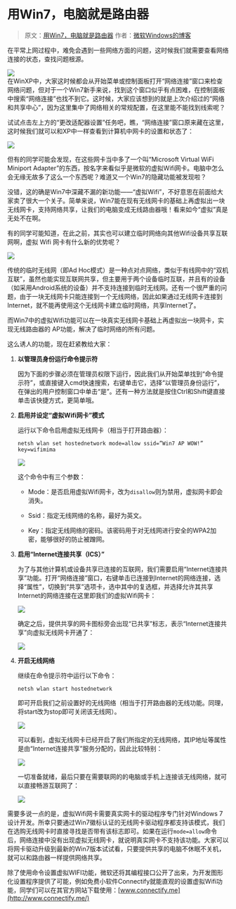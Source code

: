 # 用Win7，电脑就是路由器

> 原文：[用Win7，电脑就是路由器](http://blog.sina.com.cn/s/blog_6286984e0100kujt.html) 作者：[微软Windows的博客](http://blog.sina.com.cn/s/blog_6286984e0100kujt.html)

在平常上网过程中，难免会遇到一些网络方面的问题，这时候我们就需要查看网络连接的状态，查找问题根源。

<!-- ![](https://ipfs.io/ipfs/QmQtXLa5xLbqNsdv82cVYJA8hE9greNXR34FUfkENjoDND?4.jpg) -->

![](https://raw.githubusercontent.com/hoodiearon/fq-book/master/docs/images/a12d690.jpg)    
在WinXP中，大家这时候都会从开始菜单或控制面板打开“网络连接”窗口来检查网络问题，但对于一个Win7新手来说，找到这个窗口似乎有点困难，在控制面板中搜索“网络连接”也找不到它。这时候，大家应该想到的就是上次介绍过的“网络和共享中心”，因为这里集中了网络相关的常规配置，在这里能不能找到线索呢？

试试点击左上方的“更改适配器设置”任务吧，瞧，“网络连接”窗口原来藏在这里，这时候我们就可以和XP中一样查看到计算机中网卡的设置和状态了：

<!-- ![](https://ipfs.io/ipfs/QmPQopQc63jx7VJ6x5DVzAShK3XbfsDLA2ZMictCSdWMcx?0.jpg)   -->

![](https://raw.githubusercontent.com/hoodiearon/fq-book/master/docs/images/e88p690.jpg) 

但有的同学可能会发现，在这些网卡当中多了一个叫“Microsoft Virtual WiFi Miniport Adapter”的东西，按名字来看似乎是微软的虚拟Wifi网卡。电脑中怎么会无缘无故多了这么一个东西呢？难道又一个Win7的隐藏功能被发现啦？

没错，这的确是Win7中深藏不漏的新功能——“虚拟Wifi”，不好意思在前面给大家卖了很大一个关子。简单来说，Win7能在现有无线网卡的基础上再虚拟出一块无线网卡，支持网络共享，让我们的电脑变成无线路由器哦！看来如今“虚拟”真是无处不在啊。

有的同学可能知道，在此之前，其实也可以建立临时网络向其他Wifi设备共享互联网啊，虚拟 Wifi 网卡有什么新的优势呢？

<!-- ![](https://ipfs.io/ipfs/QmbDefgaVGHeDwmMdbS4BGi27r8wpYNwzNHJZpWWUBXTQJ?0.jpg)   -->

![](https://raw.githubusercontent.com/hoodiearon/fq-book/master/docs/images/a3et690.jpg) 

传统的临时无线网（即Ad Hoc模式）是一种点对点网络，类似于有线网中的“双机互联”，虽然也能实现互联网共享，但主要用于两个设备临时互联，并且有的设备（如采用Android系统的设备）并不支持连接到临时无线网。还有一个很严重的问题，由于一块无线网卡只能连接到一个无线网络，因此如果通过无线网卡连接到Internet，就不能再使用这个无线网卡建立临时网络，共享Internet了。

而Win7中的虚拟Wifi功能可以在一块真实无线网卡基础上再虚拟出一块网卡，实现无线路由器的 AP功能，解决了临时网络的所有问题。

这么诱人的功能，现在赶紧教给大家：

1. **以管理员身份运行命令提示符**

    因为下面的步骤必须在管理员权限下运行，因此我们从开始菜单找到“命令提示符”，或直接键入cmd快速搜索，右键单击它，选择“以管理员身份运行”，在弹出的用户控制窗口中单击“是”。还有一种方法就是按住Ctrl和Shift键直接单击该快捷方式，更简单哦。

2. **启用并设定“虚拟Wifi网卡”模式**

    运行以下命令启用虚拟无线网卡（相当于打开路由器）：

    `netsh wlan set hostednetwork mode=allow ssid=”Win7 AP WOW!” key=wifimima`

    <!-- ![](https://ipfs.io/ipfs/QmaMeEgS3zw7VeCXrcxAyRdiQPhynYVaanbWJT6Q1Y2bYo?1.jpg)  -->
    
    ![](https://raw.githubusercontent.com/hoodiearon/fq-book/master/docs/images/cd41e690.jpg) 

    这个命令中有三个参数：

     * Mode：是否启用虚拟Wifi网卡，改为`disallow`则为禁用，虚拟网卡即会消失。

     * Ssid：指定无线网络的名称，最好为英文。

     * Key：指定无线网络的密码。该密码用于对无线网进行安全的WPA2加密，能够很好的防止被蹭网。

3. **启用“Internet连接共享（ICS）”**

    为了与其他计算机或设备共享已连接的互联网，我们需要启用“Internet连接共享”功能。打开“网络连接”窗口，右键单击已连接到Internet的网络连接，选择“属性”，切换到“共享”选项卡，选中其中的复选框，并选择允许其共享Internet的网络连接在这里即我们的虚拟Wifi网卡：

    ![](https://raw.githubusercontent.com/hoodiearon/fq-book/master/docs/images/d1de690.jpg)
    
    确定之后，提供共享的网卡图标旁会出现“已共享”标志，表示“Internet连接共享”向虚拟无线网卡开通了：
    
    ![](https://raw.githubusercontent.com/hoodiearon/fq-book/master/docs/images/e2f690.jpg)

4. **开启无线网络**

    继续在命令提示符中运行以下命令：

    `netsh wlan start hostednetwork`

    即可开启我们之前设置好的无线网络（相当于打开路由器的无线功能。同理，将start改为stop即可关闭该无线网）。

    <!-- ![](https://ipfs.io/ipfs/QmZGdo9UjyEKx5v3pSzKaTvTeFonGRwVs6wR7NdXinfraw?0.jpg) -->

    ![](https://raw.githubusercontent.com/hoodiearon/fq-book/master/docs/images/et6ae690.jpg)

    可以看到，虚拟无线网卡已经开启了我们所指定的无线网络，其IP地址等属性是由“Internet连接共享”服务分配的，因此比较特别：

    <!-- ![](https://ipfs.io/ipfs/QmSykUE1kpTVbUiiGnn3QoSyokGfpsTR7mwSE3HiSTr1SL?4.jpg) -->

    ![](https://raw.githubusercontent.com/hoodiearon/fq-book/master/docs/images/c17ec690.jpg)

    一切准备就绪，最后只要在需要联网的的电脑或手机上连接该无线网络，就可以直接畅游互联网了：

    <!-- ![](https://ipfs.io/ipfs/QmR3wMDpsf4MngKbRWuiw8s8BAednxzGWhUcCpqy3tn2Ed?1.jpg) -->

    ![](https://raw.githubusercontent.com/hoodiearon/fq-book/master/docs/images/dcd690.jpg)
    
需要多说一点的是，虚拟Wifi网卡需要真实网卡的驱动程序专门针对Windows 7设计开发。所幸只要通过Win7徽标认证的无线网卡驱动程序都支持该模式，我们在选购无线网卡时直接寻找是否带有该标志即可。如果在运行`mode=allow`命令后，网络连接中没有出现虚拟无线网卡，就说明真实网卡不支持该功能。大家可以将网卡驱动升级到最新的Win7版本试试看，只要提供共享的电脑不休眠不关机，就可以和路由器一样提供网络共享。

除了使用命令设置虚拟WIFI功能，微软还将其编程接口公开了出来，为开发图形化设置程序提供了可能，例如免费小软件Connectify就能直观的设置虚拟Wifi功能，同学们可以在其官方网站下载使用：[www.connectify.me](http://www.connectify.me/)


<!--分别替换启用“Internet连接共享（ICS）的图片即可  -->
<!-- ![](https://raw.githubusercontent.com/hoodiearon/fq-book/master/docs/images/d1de690.jpg)-->

<!-- ![](https://raw.githubusercontent.com/hoodiearon/fq-book/master/docs/images/e2f690.jpg) -->


<!-- ipfs 启用“Internet连接共享（ICS）的图片-->
<!-- ![](https://ipfs.io/ipfs/QmQkAtXoff2tp8uiRbpGNwAA4hTbCqm8uRGjXmayWP1RcN?4.jpg)   -->

 <!-- ![](https://ipfs.io/ipfs/QmagdtNek1pwCGB6syXtf46WY6MuJFcrJieS9W623NFUik?0.jpg) -->